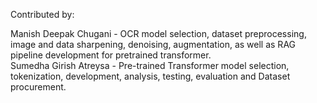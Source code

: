 Contributed by:  

Manish Deepak Chugani - OCR model selection, dataset preprocessing, image and data sharpening, denoising, augmentation, as well as RAG pipeline development for pretrained transformer.  
Sumedha Girish Atreysa - Pre-trained Transformer model selection, tokenization, development, analysis, testing, evaluation and Dataset procurement.
